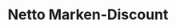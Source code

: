 ---
title: "Netto Marken-Discount"
url: /salzgitter/netto-marken-discount-wildkamp/
shop: Supermarkt
---
